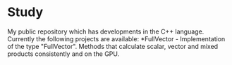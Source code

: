 # Study
My public repository which has developments in the C++ language.
Currently the following projects are available: 
*FullVector - Implementation of the type "FullVector". Methods that calculate scalar, vector and mixed products consistently and on the GPU.

